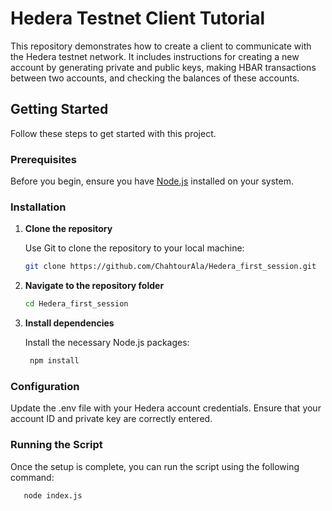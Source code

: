 # Hedera Testnet Client Tutorial

This repository demonstrates how to create a client to communicate with the Hedera testnet network. It includes instructions for creating a new account by generating private and public keys, making HBAR transactions between two accounts, and checking the balances of these accounts.

## Getting Started

Follow these steps to get started with this project.

### Prerequisites

Before you begin, ensure you have [Node.js](https://nodejs.org/) installed on your system.

### Installation

1. **Clone the repository**

   Use Git to clone the repository to your local machine:

   ```bash
   git clone https://github.com/ChahtourAla/Hedera_first_session.git

2. **Navigate to the repository folder**

   ```bash
   cd Hedera_first_session

3. **Install dependencies**

     Install the necessary Node.js packages:
   
     ```bash
      npm install
     ```


### Configuration

Update the .env file with your Hedera account credentials. Ensure that your account ID and private key are correctly entered.

### Running the Script

Once the setup is complete, you can run the script using the following command:

```bash
   node index.js



